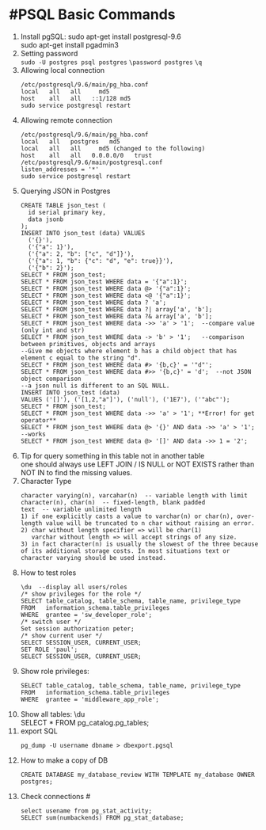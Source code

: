 #PSQL Basic Commands
==========================
1. Install pgSQL: sudo apt-get install postgresql-9.6 <br>
		sudo apt-get install pgadmin3
2. Setting password<br>
	`sudo -U postgres psql postgres`
	`\password postgres`
	`\q`
3. Allowing local connection
	```
	/etc/postgresql/9.6/main/pg_hba.conf
	local   all   all     md5
	host    all   all   ::1/128 md5
	sudo service postgresql restart
	```
4. Allowing remote connection
	```
	/etc/postgresql/9.6/main/pg_hba.conf
	local   all   postgres   md5
	local   all   all     md5 (changed to the following)
	host    all   all   0.0.0.0/0   trust
	/etc/postgresql/9.6/main/postgresql.conf
	listen_addresses = '*'
	sudo service postgresql restart
	```
5. Querying JSON in Postgres
	```
	CREATE TABLE json_test (
	  id serial primary key,
	  data jsonb
	);
	INSERT INTO json_test (data) VALUES 
	  ('{}'),
	  ('{"a": 1}'),
	  ('{"a": 2, "b": ["c", "d"]}'),
	  ('{"a": 1, "b": {"c": "d", "e": true}}'),
	  ('{"b": 2}');
	SELECT * FROM json_test;
	SELECT * FROM json_test WHERE data = '{"a":1}';
	SELECT * FROM json_test WHERE data @> '{"a":1}';
	SELECT * FROM json_test WHERE data <@ '{"a":1}';
	SELECT * FROM json_test WHERE data ? 'a';
	SELECT * FROM json_test WHERE data ?| array['a', 'b'];
	SELECT * FROM json_test WHERE data ?& array['a', 'b'];
	SELECT * FROM json_test WHERE data ->> 'a' > '1';  --compare value (only int and str)
	SELECT * FROM json_test WHERE data -> 'b' > '1';   --comparison between primitives, objects and arrays
	--Give me objects where element b has a child object that has element c equal to the string "d".
	SELECT * FROM json_test WHERE data #> '{b,c}' = '"d"';
	SELECT * FROM json_test WHERE data #>> '{b,c}' = 'd';  --not JSON object comparison
	--a json null is different to an SQL NULL.
	INSERT INTO json_test (data) 
	VALUES ('[]'), ('[1,2,"a"]'), ('null'), ('1E7'), ('"abc"');
	SELECT * FROM json_test;
	SELECT * FROM json_test WHERE data ->> 'a' > '1'; **Error! for get operator**
	SELECT * FROM json_test WHERE data @> '{}' AND data ->> 'a' > '1';  --works
	SELECT * FROM json_test WHERE data @> '[]' AND data ->> 1 = '2';
	```
4. Tip for query something in this table not in another table<br/>
	one should always use LEFT JOIN / IS NULL or NOT EXISTS rather than NOT IN to find the missing values.
5. Character Type
	```
	character varying(n), varcahar(n)  -- variable length with limit
	character(n), char(n)  -- fixed-length, blank padded
	text  -- variable unlimited length
	1) if one explicitly casts a value to varchar(n) or char(n), over-length value will be truncated to n char without raising an error.
	2) char without length specifier => will be char(1)
	   varchar without length => will accept strings of any size.
	3) in fact character(n) is usually the slowest of the three because of its additional storage costs. In most situations text or character varying should be used instead.
	```
6. How to test roles
	```
	\du  --display all users/roles
	/* show privileges for the role */
	SELECT table_catalog, table_schema, table_name, privilege_type
	FROM   information_schema.table_privileges 
	WHERE  grantee = 'sw_developer_role';
	/* switch user */
	Set session authorization peter;
	/* show current user */
	SELECT SESSION_USER, CURRENT_USER;
	SET ROLE 'paul';
	SELECT SESSION_USER, CURRENT_USER;
	```
7. Show role privileges:
	```
	SELECT table_catalog, table_schema, table_name, privilege_type
	FROM   information_schema.table_privileges 
	WHERE  grantee = 'middleware_app_role';
	```
8. Show all tables: 
	\du <br/>
	SELECT * FROM pg_catalog.pg_tables;<br/>
9. export SQL
	```
	pg_dump -U username dbname > dbexport.pgsql
	```
10. How to make a copy of DB
	```
	CREATE DATABASE my_database_review WITH TEMPLATE my_database OWNER postgres;
	```
11. Check connections #
	```
	select usename from pg_stat_activity;
	SELECT sum(numbackends) FROM pg_stat_database;
	```

